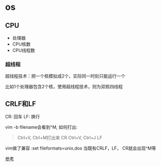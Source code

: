 # os

## CPU

* 处理器
* CPU核数
* CPU线程数

### 超线程

超线程技术：把一个核模拟成2个，实际同一时刻只能运行一个

比如1个处理器包含2个核，使用超线程技术，则为双核四线程

## CRLF和LF

CR: 回车
LF: 换行

vim -b filename会看到^M,
如何打出:
> Ctrl+V, Ctrl+M打出来 CR
> Ctrl+V, Ctrl+J  LF

vim做了兼容
 :set fileformats=unix,dos
当既有CRLF，LF， CR就会出现^M等

[参考](https://blog.csdn.net/eroswang/article/details/2966082)
